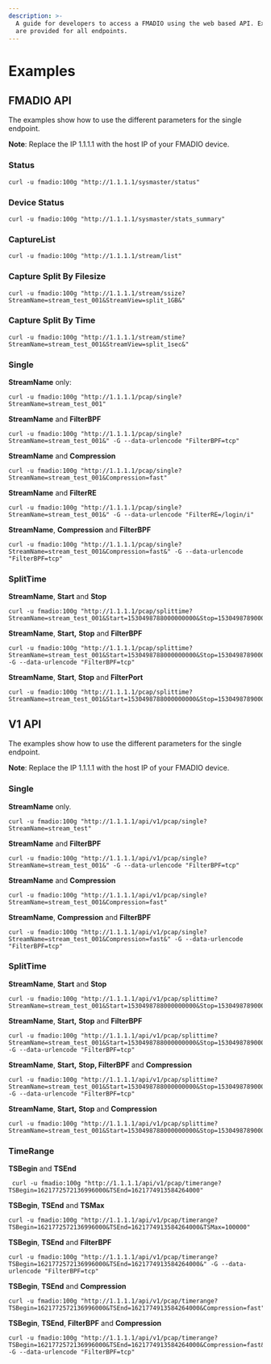 ```yaml
---
description: >-
  A guide for developers to access a FMADIO using the web based API. Examples
  are provided for all endpoints.
---
```


# Examples

## FMADIO API

The examples show how to use the different parameters for the single endpoint. 

**Note**: Replace the IP 1.1.1.1 with the host IP of your FMADIO device.

### Status

```text
curl -u fmadio:100g "http://1.1.1.1/sysmaster/status"
```

### Device Status

```text
curl -u fmadio:100g "http://1.1.1.1/sysmaster/stats_summary"
```

### CaptureList

```text
curl -u fmadio:100g "http://1.1.1.1/stream/list"
```

### Capture Split By Filesize

```text
curl -u fmadio:100g "http://1.1.1.1/stream/ssize?StreamName=stream_test_001&StreamView=split_1GB&"
```

### Capture Split By Time

```text
curl -u fmadio:100g "http://1.1.1.1/stream/stime?StreamName=stream_test_001&StreamView=split_1sec&"
```

### Single

**StreamName** only:

```text
curl -u fmadio:100g "http://1.1.1.1/pcap/single?StreamName=stream_test_001"
```

**StreamName** and **FilterBPF**

```text
curl -u fmadio:100g "http://1.1.1.1/pcap/single?StreamName=stream_test_001&" -G --data-urlencode "FilterBPF=tcp"
```

**StreamName** and **Compression**

```text
curl -u fmadio:100g "http://1.1.1.1/pcap/single?StreamName=stream_test_001&Compression=fast"
```

**StreamName** and **FilterRE**

```text
curl -u fmadio:100g "http://1.1.1.1/pcap/single?StreamName=stream_test_001&" -G --data-urlencode "FilterRE=/login/i" 
```

**StreamName**, **Compression** and **FilterBPF**

```text
curl -u fmadio:100g "http://1.1.1.1/pcap/single?StreamName=stream_test_001&Compression=fast&" -G --data-urlencode "FilterBPF=tcp"
```

### SplitTime

**StreamName**, **Start** and **Stop**

```text
curl -u fmadio:100g "http://1.1.1.1/pcap/splittime?StreamName=stream_test_001&Start=1530498788000000000&Stop=1530498789000000000&"
```

**StreamName**, **Start,** **Stop** and **FilterBPF**

```text
curl -u fmadio:100g "http://1.1.1.1/pcap/splittime?StreamName=stream_test_001&Start=1530498788000000000&Stop=1530498789000000000&" -G --data-urlencode "FilterBPF=tcp" 
```

**StreamName**, **Start**, **Stop** and **FilterPort**

```text
curl -u fmadio:100g "http://1.1.1.1/pcap/splittime?StreamName=stream_test_001&Start=1530498788000000000&Stop=1530498789000000000&FilterPort=0"
```

## V1 API

The examples show how to use the different parameters for the single endpoint. 

**Note**: Replace the IP 1.1.1.1 with the host IP of your FMADIO device.

### Single

**StreamName** only.

```text
curl -u fmadio:100g "http://1.1.1.1/api/v1/pcap/single?StreamName=stream_test"
```

**StreamName** and **FilterBPF**

```text
curl -u fmadio:100g "http://1.1.1.1/api/v1/pcap/single?StreamName=stream_test_001&" -G --data-urlencode "FilterBPF=tcp"
```

**StreamName** and **Compression**

```text
curl -u fmadio:100g "http://1.1.1.1/api/v1/pcap/single?StreamName=stream_test_001&Compression=fast"
```

**StreamName**, **Compression** and **FilterBPF**

```text
curl -u fmadio:100g "http://1.1.1.1/api/v1/pcap/single?StreamName=stream_test_001&Compression=fast&" -G --data-urlencode "FilterBPF=tcp"
```

### SplitTime

**StreamName**, **Start** and **Stop**

```text
curl -u fmadio:100g "http://1.1.1.1/api/v1/pcap/splittime?StreamName=stream_test_001&Start=1530498788000000000&Stop=1530498789000000000&"
```

**StreamName**, **Start,** **Stop** and **FilterBPF**

```text
curl -u fmadio:100g "http://1.1.1.1/api/v1/pcap/splittime?StreamName=stream_test_001&Start=1530498788000000000&Stop=1530498789000000000&" -G --data-urlencode "FilterBPF=tcp" 
```

**StreamName**, **Start,** **Stop, FilterBPF** and **Compression**

```text
curl -u fmadio:100g "http://1.1.1.1/api/v1/pcap/splittime?StreamName=stream_test_001&Start=1530498788000000000&Stop=1530498789000000000&Compression=fast&" -G --data-urlencode "FilterBPF=tcp" 
```

**StreamName**, **Start,** **Stop** and **Compression**

```text
curl -u fmadio:100g "http://1.1.1.1/api/v1/pcap/splittime?StreamName=stream_test_001&Start=1530498788000000000&Stop=1530498789000000000&Compression=fast&" 
```

### TimeRange

**TSBegin** and **TSEnd**

```text
 curl -u fmadio:100g "http://1.1.1.1/api/v1/pcap/timerange?TSBegin=1621772572136996000&TSEnd=1621774913584264000"
```

**TSBegin**, **TSEnd** and **TSMax**

```text
curl -u fmadio:100g "http://1.1.1.1/api/v1/pcap/timerange?TSBegin=1621772572136996000&TSEnd=1621774913584264000&TSMax=100000"
```

**TSBegin**, **TSEnd** and **FilterBPF**

```text
curl -u fmadio:100g "http://1.1.1.1/api/v1/pcap/timerange?TSBegin=1621772572136996000&TSEnd=1621774913584264000&" -G --data-urlencode "FilterBPF=tcp"  
```

**TSBegin**, **TSEnd** and **Compression**

```text
curl -u fmadio:100g "http://1.1.1.1/api/v1/pcap/timerange?TSBegin=1621772572136996000&TSEnd=1621774913584264000&Compression=fast"
```

**TSBegin**, **TSEnd**, **FilterBPF** and **Compression**

```text
curl -u fmadio:100g "http://1.1.1.1/api/v1/pcap/timerange?TSBegin=1621772572136996000&TSEnd=1621774913584264000&Compression=fast&" -G --data-urlencode "FilterBPF=tcp"
```


